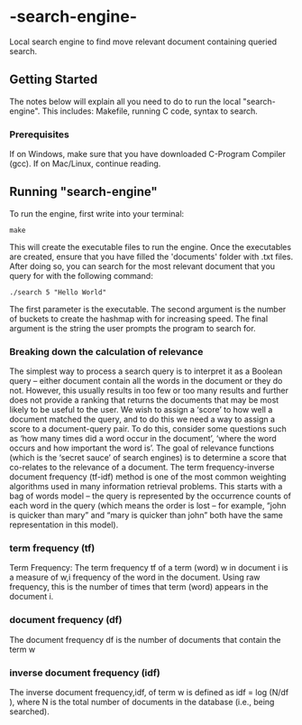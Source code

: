 # -search-engine-
Local search engine to find move relevant document containing queried search.

## Getting Started
The notes below will explain all you need to do to run the local "search-engine". This includes: Makefile, running C code, syntax to search.

### Prerequisites

If on Windows, make sure that you have downloaded C-Program Compiler (gcc). If on Mac/Linux, continue reading.

## Running "search-engine"
To run the engine, first write into your terminal:
```
make
```

This will create the executable files to run the engine. Once the executables are created, ensure that you have filled the 'documents' folder with .txt files. After doing so, you can search for the most relevant document that you query for with the following command: 
```
./search 5 "Hello World"
```

The first parameter is the executable. The second argument is the number of buckets to create the hashmap with for increasing speed. The final argument is the string the user prompts the program to search for.

### Breaking down the calculation of relevance

The simplest way to process a search query is to interpret it as a Boolean query – either document contain all the words in the document or they do not. However, this usually results in too few or too many results and further does not provide a ranking that returns the documents that may be most likely to be useful to the user. We wish to assign a ‘score’ to how well a document matched the query, and to do this we need a way to assign a score to a document-query pair. To do this, consider some questions such as ‘how many times did a word occur in the document’, ‘where the word occurs and how important the word is’. The goal of relevance functions (which is the ‘secret sauce’ of search engines) is to determine a score that co-relates to the relevance of a document.
The term frequency-inverse document frequency (tf-idf) method is one of the most common weighting algorithms used in many information retrieval problems. This starts with a bag of words model – the query is represented by the occurrence counts of each word in the query (which means the order is lost – for example, “john is quicker than mary” and “mary is quicker than john” both have the same representation in this model).

### term frequency (tf)

Term Frequency: The term frequency tf of a term (word) w in document i is a measure of w,i frequency of the word in the document. Using raw frequency, this is the number of times that term (word) appears in the document i. 

### document frequency (df)
The document frequency df is the number of documents that contain the term w

### inverse document frequency (idf)
The inverse document frequency,idf, of term w is defined as idf = log (N/df ), where N is the total number of documents in the database (i.e., being searched).

